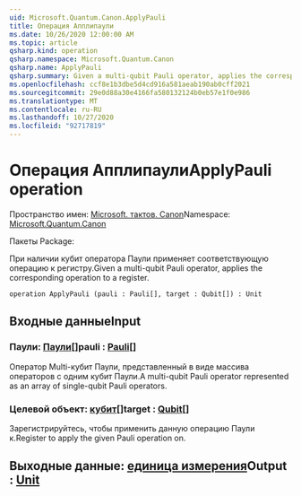 ```yaml
---
uid: Microsoft.Quantum.Canon.ApplyPauli
title: Операция Апплипаули
ms.date: 10/26/2020 12:00:00 AM
ms.topic: article
qsharp.kind: operation
qsharp.namespace: Microsoft.Quantum.Canon
qsharp.name: ApplyPauli
qsharp.summary: Given a multi-qubit Pauli operator, applies the corresponding operation to a register.
ms.openlocfilehash: ccf8e1b3dbe5d4cd916a581aeab190ab0cff2021
ms.sourcegitcommit: 29e0d88a30e4166fa580132124b0eb57e1f0e986
ms.translationtype: MT
ms.contentlocale: ru-RU
ms.lasthandoff: 10/27/2020
ms.locfileid: "92717819"
---
```

# <a name="applypauli-operation"></a><span data-ttu-id="66a0f-102">Операция Апплипаули</span><span class="sxs-lookup"><span data-stu-id="66a0f-102">ApplyPauli operation</span></span>

<span data-ttu-id="66a0f-103">Пространство имен: [Microsoft. тактов. Canon](xref:Microsoft.Quantum.Canon)</span><span class="sxs-lookup"><span data-stu-id="66a0f-103">Namespace: [Microsoft.Quantum.Canon](xref:Microsoft.Quantum.Canon)</span></span>

<span data-ttu-id="66a0f-104">Пакеты [](https://nuget.org/packages/)</span><span class="sxs-lookup"><span data-stu-id="66a0f-104">Package: [](https://nuget.org/packages/)</span></span>


<span data-ttu-id="66a0f-105">При наличии кубит оператора Паули применяет соответствующую операцию к регистру.</span><span class="sxs-lookup"><span data-stu-id="66a0f-105">Given a multi-qubit Pauli operator, applies the corresponding operation to a register.</span></span>

```qsharp
operation ApplyPauli (pauli : Pauli[], target : Qubit[]) : Unit
```


## <a name="input"></a><span data-ttu-id="66a0f-106">Входные данные</span><span class="sxs-lookup"><span data-stu-id="66a0f-106">Input</span></span>

### <a name="pauli--pauli"></a><span data-ttu-id="66a0f-107">Паули: [Паули](xref:microsoft.quantum.lang-ref.pauli)[]</span><span class="sxs-lookup"><span data-stu-id="66a0f-107">pauli : [Pauli](xref:microsoft.quantum.lang-ref.pauli)[]</span></span>

<span data-ttu-id="66a0f-108">Оператор Multi-кубит Паули, представленный в виде массива операторов с одним кубит Паули.</span><span class="sxs-lookup"><span data-stu-id="66a0f-108">A multi-qubit Pauli operator represented as an array of single-qubit Pauli operators.</span></span>


### <a name="target--qubit"></a><span data-ttu-id="66a0f-109">Целевой объект: [кубит](xref:microsoft.quantum.lang-ref.qubit)[]</span><span class="sxs-lookup"><span data-stu-id="66a0f-109">target : [Qubit](xref:microsoft.quantum.lang-ref.qubit)[]</span></span>

<span data-ttu-id="66a0f-110">Зарегистрируйтесь, чтобы применить данную операцию Паули к.</span><span class="sxs-lookup"><span data-stu-id="66a0f-110">Register to apply the given Pauli operation on.</span></span>



## <a name="output--unit"></a><span data-ttu-id="66a0f-111">Выходные данные: [единица измерения](xref:microsoft.quantum.lang-ref.unit)</span><span class="sxs-lookup"><span data-stu-id="66a0f-111">Output : [Unit](xref:microsoft.quantum.lang-ref.unit)</span></span>

